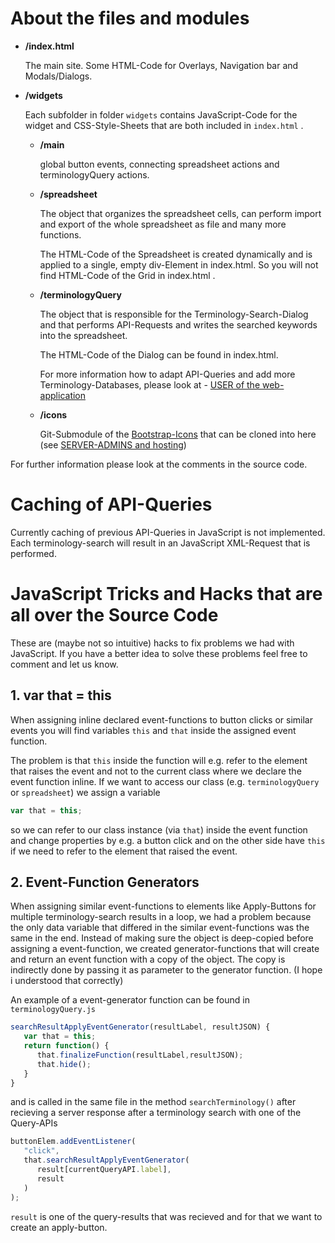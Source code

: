 # About the files and modules
- **/index.html**
   
   The main site. Some HTML-Code for Overlays, Navigation bar and Modals/Dialogs.
   
- **/widgets**

   Each subfolder in folder `widgets` contains JavaScript-Code for the widget and CSS-Style-Sheets that are both included in `index.html` .
   - **/main**
   
      global button events, connecting spreadsheet actions and terminologyQuery actions.

   - **/spreadsheet**

      The object that organizes the spreadsheet cells, can perform import and export of the whole spreadsheet as file and many more functions.
      
      The HTML-Code of the Spreadsheet is created dynamically and is applied to a single, empty div-Element in index.html. So you will not find HTML-Code of the Grid in index.html .

   - **/terminologyQuery**
   
      The object that is responsible for the Terminology-Search-Dialog and that performs API-Requests and writes the searched keywords into the spreadsheet.
      
      The HTML-Code of the Dialog can be found in index.html.

      For more information how to adapt API-Queries and add more Terminology-Databases, please look at - [USER of the web-application](https://github.com/cuwolf-de/TerminologySpreadsheet/tree/main/wiki/Usage.md#Configure-API-Queries)

   - **/icons**

      Git-Submodule of the [Bootstrap-Icons](https://github.com/twbs/icons) that can be cloned into here (see [SERVER-ADMINS and hosting](https://github.com/cuwolf-de/TerminologySpreadsheet/tree/main/wiki/InstallAndSetup.md#2-Clone-Webserver-Files-from-GitHub))

For further information please look at the comments in the source code.

# Caching of API-Queries
Currently caching of previous API-Queries in JavaScript is not implemented. Each terminology-search will result in an JavaScript XML-Request that is performed.

# JavaScript Tricks and Hacks that are all over the Source Code
These are (maybe not so intuitive) hacks to fix problems we had with JavaScript. If you have a better idea to solve these problems feel free to comment and let us know.

## 1. var that = this
When assigning inline declared event-functions to button clicks or similar events you will find variables `this` and `that` inside the assigned event function.

The problem is that `this` inside the function will e.g. refer to the element that raises the event and not to the current class where we declare the event function inline. If we want to access our class (e.g. `terminologyQuery` or `spreadsheet`) we assign a variable
```JavaScript
var that = this;
```
so we can refer to our class instance (via `that`) inside the event function and change properties by e.g. a button click and on the other side have `this` if we need to refer to the element that raised the event.

## 2. Event-Function Generators
When assigning similar event-functions to elements like Apply-Buttons for multiple terminology-search results in a loop, we had a problem because the only data variable that differed in the similar event-functions was the same in the end.
Instead of making sure the object is deep-copied before assigning a event-function, we created generator-functions that will create and return an event function with a copy of the object. The copy is indirectly done by passing it as parameter to the generator function. (I hope i understood that correctly)

An example of a event-generator function can be found in `terminologyQuery.js`
```JavaScript
searchResultApplyEventGenerator(resultLabel, resultJSON) {
   var that = this;
   return function() {
      that.finalizeFunction(resultLabel,resultJSON);
      that.hide();
   }
}
```
and is called in the same file in the method `searchTerminology()` after recieving a server response after a terminology search with one of the Query-APIs
```JavaScript
buttonElem.addEventListener(
   "click",
   that.searchResultApplyEventGenerator(
      result[currentQueryAPI.label],
      result
   )
);
```
`result` is one of the query-results that was recieved and for that we want to create an apply-button.
